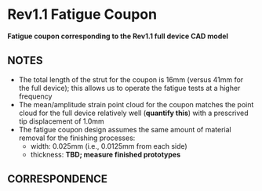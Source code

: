 # Rev1.1 Fatigue Coupon

**Fatigue coupon corresponding to the Rev1.1 full device CAD model**

NOTES
-----
* The total length of the strut for the coupon is 16mm (versus 41mm for the full device); this allows us to operate the fatigue tests at a higher frequency
* The mean/amplitude strain point cloud for the coupon matches the point cloud for the full device relatively well (**quantify this**) with a prescrived tip displacement of 1.0mm
* The fatigue coupon design assumes the same amount of material removal for the finishing processes:
    * width: 0.025mm (i.e., 0.0125mm from each side)
    * thickness: **TBD; measure finished prototypes**

CORRESPONDENCE
--------------
